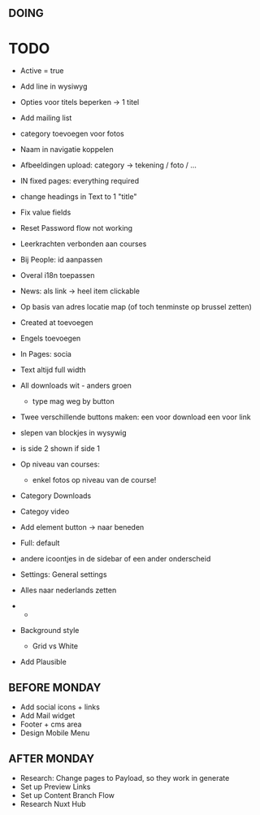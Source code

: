 ## DOING


# TODO
- Active = true
- Add line in wysiwyg
- Opties voor titels beperken -> 1 titel
- Add mailing list
- category toevoegen voor fotos
- Naam in navigatie koppelen

- Afbeeldingen upload: category -> tekening / foto / ...
- IN fixed pages: everything required
- change headings in Text to 1 "title"
- Fix value fields
- Reset Password flow not working
- Leerkrachten verbonden aan courses
- Bij People: id aanpassen
- Overal i18n toepassen
- News: als link -> heel item clickable
- Op basis van adres locatie map (of toch tenminste op brussel zetten)
- Created at toevoegen
- Engels toevoegen
- In Pages: socia
- Text altijd full width
- All downloads wit - anders groen
  - type mag weg by button
- Twee verschillende buttons maken: een voor download een voor link
- slepen van blockjes in wysywig
- is side 2 shown if side 1

- Op niveau van courses:
  - enkel fotos op niveau van de course!
- Category Downloads
- Categoy video
- Add element button -> naar beneden
- Full: default
 
- andere icoontjes in de sidebar of een ander onderscheid
- Settings: General settings
- Alles naar nederlands zetten
- 
  - 
- Background style
  - Grid vs White
- Add Plausible




## BEFORE MONDAY
- Add social icons + links
- Add Mail widget
- Footer + cms area
- Design Mobile Menu


## AFTER MONDAY
- Research: Change pages to Payload, so they work in generate
- Set up Preview Links
- Set up Content Branch Flow
- Research Nuxt Hub

